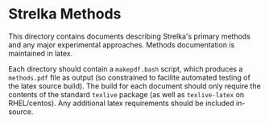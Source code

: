 Strelka Methods
==============

This directory contains documents describing Strelka's primary methods and any major experimental approaches. Methods documentation is maintained in latex.

Each directory should contain a `makepdf.bash` script, which produces a `methods.pdf` file as output (so constrained to facilite automated testing of the latex source build). The build for each document should only require the contents of the standard `texlive` package (as well as `texlive-latex` on RHEL/centos). Any additional latex requirements should be included in-source.

